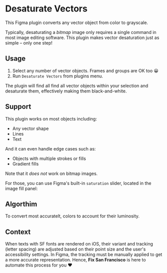 # Desaturate Vectors

This Figma plugin converts any vector object from color to grayscale.

Typically, desaturating a _bitmap_ image only requires a single command in most image editing software. This plugin makes vector desaturation just as simple – only one step!

## Usage

1. Select any number of vector objects.
Frames and groups are OK too 😀
2. Run `Desaturate Vectors` from plugins menu.

The plugin will find all find all vector objects within your selection and desaturate them, effectively making them black-and-white.

## Support
This plugin works on most objects including:
+ Any vector shape
+ Lines
+ Text

And it can even handle edge cases such as:
+ Objects with multiple strokes or fills
+ Gradient fills

Note that it _does not_ work on bitmap images.

For those, you can use Figma's built-in `saturation` slider, located in the image fill panel:

## Algorthim
To convert most accuratelt, colors to account for their luminosity.

## Context

When texts with SF fonts are rendered on iOS, their variant and tracking (letter spacing) are adjusted based on their point size and the user's accessibility settings. In Figma, the tracking must be manually applied to get a more accurate representation. Hence, **Fix San Francisco** is here to automate this process for you ♥
